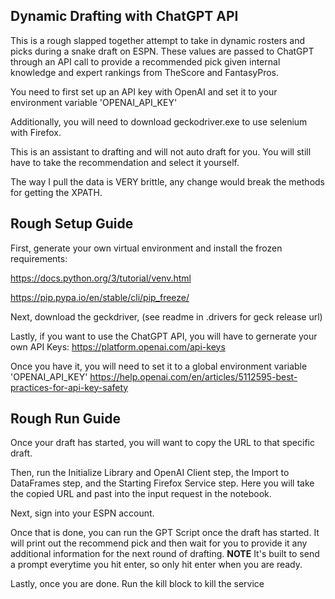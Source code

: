 ## Dynamic Drafting with ChatGPT API
This is a rough slapped together attempt to take in dynamic rosters and picks during a snake draft on ESPN. These values are passed to ChatGPT through an API call to provide a recommended pick given internal knowledge and expert rankings from TheScore and FantasyPros.

You need to first set up an API key with OpenAI and set it to your environment variable 'OPENAI_API_KEY'

Additionally, you will need to download geckodriver.exe to use selenium with Firefox.

This is an assistant to drafting and will not auto draft for you. You will still have to take the recommendation and select it yourself.

The way I pull the data is VERY brittle, any change would break the methods for getting the XPATH.

## Rough Setup Guide

First, generate your own virtual environment and install the frozen requirements:

https://docs.python.org/3/tutorial/venv.html

https://pip.pypa.io/en/stable/cli/pip_freeze/

Next, download the geckdriver, (see readme in .drivers for geck release url)

Lastly, if you want to use the ChatGPT API, you will have to gernerate your own API Keys: 
https://platform.openai.com/api-keys

Once you have it, you will need to set it to a global environment variable 'OPENAI_API_KEY'
https://help.openai.com/en/articles/5112595-best-practices-for-api-key-safety

## Rough Run Guide

Once your draft has started, you will want to copy the URL to that specific draft.

Then, run the Initialize Library and OpenAI Client step, the Import to DataFrames step, and the Starting Firefox Service step.
  Here you will take the copied URL and past into the input request in the notebook.

Next, sign into your ESPN account.

Once that is done, you can run the GPT Script once the draft has started. It will print out the recommend pick and then wait for you to provide it any additional information for the next round of drafting.
**NOTE** It's built to send a prompt everytime you hit enter, so only hit enter when you are ready.

Lastly, once you are done. Run the kill block to kill the service
